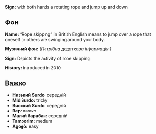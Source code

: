 **Sign:** with both hands a rotating rope and jump up and down

## Фон

**Name:** “Rope skipping” in British English means to jump over a rope that
oneself or others are swinging around your body.

**Музичний фон:** *(Потрібна додаткова інформація.)*

**Sign:** Depicts the activity of rope skipping

**History:** Introduced in 2010

## Важко

* **Низький Surdo:** середній
* **Mid Surdo:** tricky
* **Високий Surdo:** середній
* **Rep:** важко
* **Малий барабан:** середній
* **Tamborim:** medium
* **Agogô:** easy
